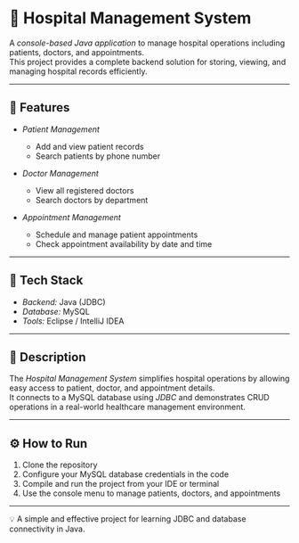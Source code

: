 # 🏥 Hospital Management System

A *console-based Java application* to manage hospital operations including patients, doctors, and appointments.  
This project provides a complete backend solution for storing, viewing, and managing hospital records efficiently.

---

## 🚀 Features

- *Patient Management*
  - Add and view patient records  
  - Search patients by phone number  

- *Doctor Management*
  - View all registered doctors  
  - Search doctors by department  

- *Appointment Management*
  - Schedule and manage patient appointments  
  - Check appointment availability by date and time  

---

## 🧰 Tech Stack

- *Backend:* Java (JDBC)  
- *Database:* MySQL  
- *Tools:* Eclipse / IntelliJ IDEA  

---

## 📖 Description

The *Hospital Management System* simplifies hospital operations by allowing easy access to patient, doctor, and appointment details.  
It connects to a MySQL database using *JDBC* and demonstrates CRUD operations in a real-world healthcare management environment.

---

## ⚙️ How to Run

1. Clone the repository  
2. Configure your MySQL database credentials in the code  
3. Compile and run the project from your IDE or terminal  
4. Use the console menu to manage patients, doctors, and appointments  

---

💡 A simple and effective project for learning JDBC and database connectivity in Java.
